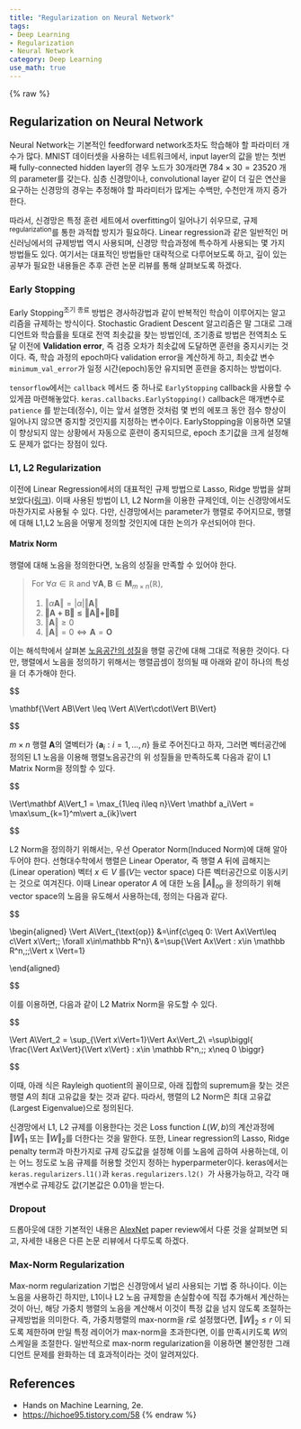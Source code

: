 ```yaml
---
title: "Regularization on Neural Network"
tags:
- Deep Learning
- Regularization
- Neural Network
category: Deep Learning
use_math: true
---
```

{% raw %}
## Regularization on Neural Network

Neural Network는 기본적인 feedforward network조차도 학습해야 할 파라미터 개수가 많다. MNIST 데이터셋을 사용하는 네트워크에서, input layer의 값을 받는 첫번째 fully-connected hidden layer의 경우 노드가 30개라면 $784\times30 = 23520$ 개의 parameter를 갖는다. 심층 신경망이나, convolutional layer 같이 더 깊은 연산을 요구하는 신경망의 경우는 추정해야 할 파라미터가 많게는 수백만, 수천만개 까지 증가한다.

따라서, 신경망은 특정 훈련 세트에서 overfitting이 일어나기 쉬우므로, 규제<sup>regularization</sup>를 통한 과적합 방지가 필요하다. Linear regression과 같은 일반적인 머신러닝에서의 규제방법 역시 사용되며, 신경망 학습과정에 특수하게 사용되는 몇 가지 방법들도 있다. 여기서는 대표적인 방법들만 대략적으로 다루어보도록 하고, 깊이 있는 공부가 필요한 내용들은 추후 관련 논문 리뷰를 통해 살펴보도록 하겠다.

### Early Stopping

Early Stopping<sup>조기 종료</sup> 방법은 경사하강법과 같이 반복적인 학습이 이루어지는 알고리즘을 규제하는 방식이다. Stochastic Gradient Descent 알고리즘은 말 그대로 그래디언트와 학습률을 토대로 전역 최솟값을 찾는 방법인데, 조기종료 방법은 전역최소 도달 이전에 **Validation error**, 즉 검증 오차가 최솟값에 도달하면 훈련을 중지시키는 것이다. 즉, 학습 과정의 epoch마다 validation error을 계산하게 하고, 최솟값 변수 `minimum_val_error`가 일정 시간(epoch)동안 유지되면 훈련을 중지하는 방법이다.

`tensorflow`에서는 `callback` 메서드 중 하나로 `EarlyStopping` callback을 사용할 수 있게끔 마련해놓았다. `keras.callbacks.EarlyStopping()` callback은 매개변수로 `patience` 를 받는데(정수), 이는 앞서 설명한 것처럼 몇 번의 에포크 동안 점수 향상이 일어나지 않으면 중지할 것인지를 지정하는 변수이다. EarlyStopping을 이용하면 모델이 향상되지 않는 상황에서 자동으로 훈련이 중지되므로, epoch 초기값을 크게 설정해도 문제가 없다는 장점이 있다.

### L1, L2 Regularization

이전에 Linear Regression에서의 대표적인 규제 방법으로 Lasso, Ridge 방법을 살펴보았다([링크](https://ddangchani.github.io/Linear-Regression)). 이때 사용된 방법이 L1, L2 Norm을 이용한 규제인데, 이는 신경망에서도 마찬가지로 사용될 수 있다. 다만, 신경망에서는 parameter가 행렬로 주어지므로, 행렬에 대해 L1,L2 노음을 어떻게 정의할 것인지에 대한 논의가 우선되어야 한다.

#### Matrix Norm

행렬에 대해 노음을 정의한다면, 노음의 성질을 만족할 수 있어야 한다.

> For $\forall \alpha\in\mathbb R$ and $\forall \mathbf A,\mathbf B\in\mathbf M_{m\times n}(\mathbb R)$,
>
> 1. $\Vert\alpha\mathbf A\Vert = \vert \alpha\vert \Vert\mathbf A\Vert$
> 2. $\mathbf{\Vert A+B\Vert \leq \Vert A\Vert +\Vert B\Vert}$
> 3. $\Vert\mathbf A\Vert\geq0$
> 4. $\Vert\mathbf A\Vert = 0 \iff \mathbf A=\mathbf O$

이는 해석학에서 살펴본 [노음공간의 성질](ttps://velog.io/@ddangchani/실해석학-10.-Lp-Space)을 행렬 공간에 대해 그대로 적용한 것이다. 다만, 행렬에서 노음을 정의하기 위해서는 행렬곱셈이 정의될 때 아래와 같이 하나의 특성을 더 추가해야 한다.

$$

\mathbf{\Vert AB\Vert \leq \Vert A\Vert\cdot\Vert B\Vert}

$$

$m\times n$ 행렬 $\mathbf A$의 열벡터가 $\{\mathbf a_i:i=1,\ldots,n\}$ 들로 주어진다고 하자, 그러면 벡터공간에 정의된 L1 노음을 이용해 행렬노음공간의 위 성질들을 만족하도록 다음과 같이 L1 Matrix Norm을 정의할 수 있다.

$$

\Vert\mathbf A\Vert_1 = \max_{1\leq i\leq n}\Vert \mathbf a_i\Vert = \max\sum_{k=1}^m\vert a_{ik}\vert 

$$

L2 Norm을 정의하기 위해서는, 우선 Operator Norm(Induced Norm)에 대해 알아두어야 한다. 선형대수학에서 행렬은 Linear Operator, 즉 행렬 $A$ 뒤에 곱해지는(Linear operation) 벡터 $x\in V$ 를($V$는 vector space) 다른 벡터공간으로 이동시키는 것으로 여겨진다. 이때 Linear operator $A$ 에 대한 노음 $\Vert A\Vert_{\text{op}}$ 을 정의하기 위해 vector space의 노음을 유도해서 사용하는데, 정의는 다음과 같다.

$$

\begin{aligned}
\Vert A\Vert_{\text{op}} &=\inf\{c\geq 0: \Vert Ax\Vert\leq c\Vert x\Vert\;\; \forall x\in\mathbb R^n\}\\
&=\sup\{\Vert Ax\Vert : x\in \mathbb R^n,\;\;\Vert x \Vert=1\}

\end{aligned}

$$

이를 이용하면, 다음과 같이 L2 Matrix Norm을 유도할 수 있다.

$$

\Vert A\Vert_2 = \sup_{\Vert x\Vert=1}\Vert Ax\Vert_2\\
=\sup\biggl\{ \frac{\Vert Ax\Vert}{\Vert x\Vert} : x\in \mathbb R^n,\;\; x\neq 0 \biggr\}

$$

이때, 아래 식은 Rayleigh quotient의 꼴이므로, 아래 집합의 supremum을 찾는 것은 행렬 $A$의 최대 고유값을 찾는 것과 같다. 따라서, 행렬의 L2 Norm은 최대 고유값(Largest Eigenvalue)으로 정의된다.

신경망에서 L1, L2 규제를 이용한다는 것은 Loss function $L(W,b)$의 계산과정에 $\Vert W\Vert_1$ 또는 $\Vert W\Vert_2$를 더한다는 것을 말한다. 또한, Linear regression의 Lasso, Ridge penalty term과 마찬가지로 규제 강도값을 설정해 이를 노음에 곱하여 사용하는데, 이는 어느 정도로 노음 규제를 허용할 것인지 정하는 hyperparmeter이다. keras에서는 `keras.regularizers.l1()`과 `keras.regularizers.l2() `가 사용가능하고, 각각 매개변수로 규제강도 값(기본값은 0.01)을 받는다.

### Dropout

드롭아웃에 대한 기본적인 내용은 [AlexNet](https://ddangchani.github.io/AlexNet) paper review에서 다룬 것을 살펴보면 되고, 자세한 내용은 다른 논문 리뷰에서 다루도록 하겠다.

### Max-Norm Regularization

Max-norm regularization 기법은 신경망에서 널리 사용되는 기법 중 하나이다. 이는 노음을 사용하긴 하지만, L1이나 L2 노음 규제항을 손실함수에 직접 추가해서 계산하는 것이 아닌, 해당 가중치 행렬의 노음을 계산해서 이것이 특정 값을 넘지 않도록 조절하는 규제방법을 의미한다. 즉, 가중치행렬의 max-norm을 $r$로 설정했다면, $\Vert W\Vert_2\leq r$ 이 되도록 제한하며 만일 특정 레이어가 max-norm을 초과한다면, 이를 만족시키도록 $W$의 스케일을 조절한다. 일반적으로 max-norm regularization을 이용하면 불안정한 그래디언트 문제를 완화하는 데 효과적이라는 것이 알려져있다.



## References

- Hands on Machine Learning, 2e.
- https://hichoe95.tistory.com/58
{% endraw %}